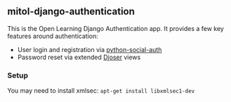mitol-django-authentication
---

This is the Open Learning Django Authentication app. It provides a few key features around authentication:

- User login and registration via [python-social-auth](https://python-social-auth.readthedocs.io/en/latest/)
- Password reset via extended [Djoser](https://djoser.readthedocs.io/en/latest/) views


### Setup

You may need to install xmlsec: `apt-get install libxmlsec1-dev`
